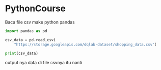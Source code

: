 # PythonCourse

Baca file csv make python pandas
```py
import pandas as pd

csv_data = pd.read_csv(
    "https://storage.googleapis.com/dqlab-dataset/shopping_data.csv")

print(csv_data)
```
output nya data di file csvnya itu nanti
